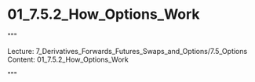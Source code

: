 # 01_7.5.2_How_Options_Work

"""

Lecture: 7_Derivatives_Forwards_Futures_Swaps_and_Options/7.5_Options
Content: 01_7.5.2_How_Options_Work

"""

